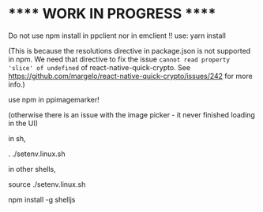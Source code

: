 

# **** WORK IN PROGRESS ****



Do not use npm install in ppclient nor in emclient !!
use: yarn install

(This is because the resolutions directive in package.json is not supported in npm. We need that directive to fix the issue `cannot read property 'slice' of undefined` of react-native-quick-crypto. See https://github.com/margelo/react-native-quick-crypto/issues/242 for more info.)



use npm in ppimagemarker!

(otherwise there is an issue with the image picker - it never finished loading in the UI)



in sh,

. ./setenv.linux.sh

in other shells,

source ./setenv.linux.sh



npm install -g shelljs



